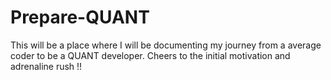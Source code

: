 # Prepare-QUANT
This will be a place where I will be documenting my journey from a average coder to be a QUANT developer. Cheers to the initial motivation and adrenaline rush !!

